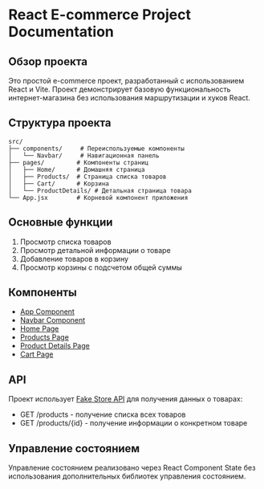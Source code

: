 # React E-commerce Project Documentation

## Обзор проекта
Это простой e-commerce проект, разработанный с использованием React и Vite. Проект демонстрирует базовую функциональность интернет-магазина без использования маршрутизации и хуков React.

## Структура проекта
```
src/
├── components/     # Переиспользуемые компоненты
│   └── Navbar/     # Навигационная панель
├── pages/         # Компоненты страниц
│   ├── Home/      # Домашняя страница
│   ├── Products/  # Страница списка товаров
│   ├── Cart/      # Корзина
│   └── ProductDetails/ # Детальная страница товара
└── App.jsx        # Корневой компонент приложения
```

## Основные функции
1. Просмотр списка товаров
2. Просмотр детальной информации о товаре
3. Добавление товаров в корзину
4. Просмотр корзины с подсчетом общей суммы

## Компоненты
- [App Component](./components/App.md)
- [Navbar Component](./components/Navbar.md)
- [Home Page](./pages/Home.md)
- [Products Page](./pages/Products.md)
- [Product Details Page](./pages/ProductDetails.md)
- [Cart Page](./pages/Cart.md)

## API
Проект использует [Fake Store API](https://fakestoreapi.com/) для получения данных о товарах:
- GET /products - получение списка всех товаров
- GET /products/{id} - получение информации о конкретном товаре

## Управление состоянием
Управление состоянием реализовано через React Component State без использования дополнительных библиотек управления состоянием.
